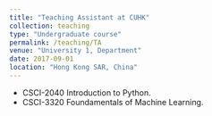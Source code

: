 ```yaml
---
title: "Teaching Assistant at CUHK"
collection: teaching
type: "Undergraduate course"
permalink: /teaching/TA
venue: "University 1, Department"
date: 2017-09-01
location: "Hong Kong SAR, China"
---
```


- CSCI-2040 Introduction to Python.
- CSCI-3320 Foundamentals of Machine Learning.
